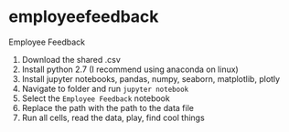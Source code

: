 # employeefeedback
Employee Feedback

1. Download the shared .csv
2. Install python 2.7 (I recommend using anaconda on linux)
3. Install jupyter notebooks, pandas, numpy, seaborn, matplotlib, plotly
4. Navigate to folder and run `jupyter notebook`
5. Select the `Employee Feedback` notebook
6. Replace the path with the path to the data file
7. Run all cells, read the data, play, find cool things